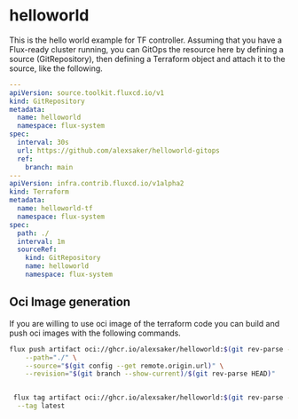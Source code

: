 # helloworld

This is the hello world example for TF controller.
Assuming that you have a Flux-ready cluster running, you can GitOps the resource here by defining a source (GitRepository), then defining a Terraform object and attach it to the source, like the following.

```yaml
---
apiVersion: source.toolkit.fluxcd.io/v1
kind: GitRepository
metadata:
  name: helloworld
  namespace: flux-system
spec:
  interval: 30s
  url: https://github.com/alexsaker/helloworld-gitops
  ref:
    branch: main
---
apiVersion: infra.contrib.fluxcd.io/v1alpha2
kind: Terraform
metadata:
  name: helloworld-tf
  namespace: flux-system
spec:
  path: ./
  interval: 1m
  sourceRef:
    kind: GitRepository
    name: helloworld
    namespace: flux-system
```

## Oci Image generation

If you are willing to use oci image of the terraform code you can build and push oci images with the following commands.

```bash
flux push artifact oci://ghcr.io/alexsaker/helloworld:$(git rev-parse --short HEAD) \
	--path="./" \
	--source="$(git config --get remote.origin.url)" \
	--revision="$(git branch --show-current)/$(git rev-parse HEAD)"


 flux tag artifact oci://ghcr.io/alexsaker/helloworld:$(git rev-parse --short HEAD) \
  --tag latest
```